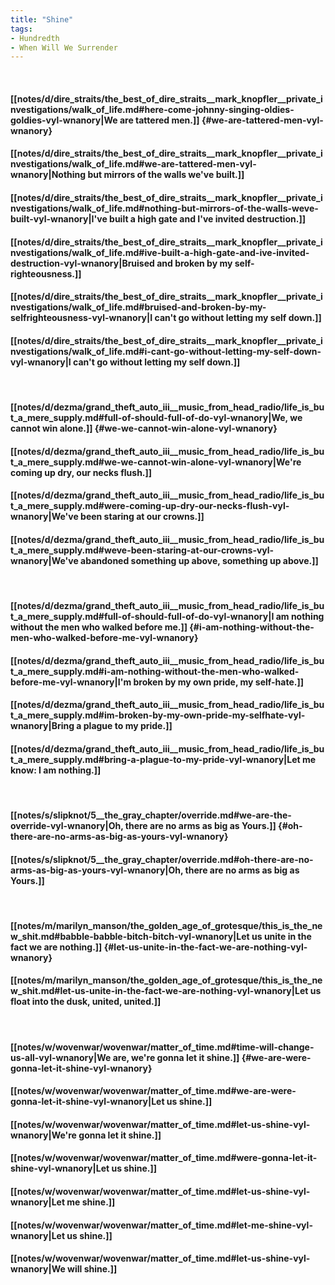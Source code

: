 ```yaml
---
title: "Shine"
tags:
- Hundredth
- When Will We Surrender
---
```

&nbsp;
#### [[notes/d/dire_straits/the_best_of_dire_straits__mark_knopfler__private_investigations/walk_of_life.md#here-come-johnny-singing-oldies-goldies-vyl-wnanory|We are tattered men.]] {#we-are-tattered-men-vyl-wnanory}
#### [[notes/d/dire_straits/the_best_of_dire_straits__mark_knopfler__private_investigations/walk_of_life.md#we-are-tattered-men-vyl-wnanory|Nothing but mirrors of the walls we've built.]]
#### [[notes/d/dire_straits/the_best_of_dire_straits__mark_knopfler__private_investigations/walk_of_life.md#nothing-but-mirrors-of-the-walls-weve-built-vyl-wnanory|I've built a high gate and I've invited destruction.]]
#### [[notes/d/dire_straits/the_best_of_dire_straits__mark_knopfler__private_investigations/walk_of_life.md#ive-built-a-high-gate-and-ive-invited-destruction-vyl-wnanory|Bruised and broken by my self-righteousness.]]
#### [[notes/d/dire_straits/the_best_of_dire_straits__mark_knopfler__private_investigations/walk_of_life.md#bruised-and-broken-by-my-selfrighteousness-vyl-wnanory|I can't go without letting my self down.]]
#### [[notes/d/dire_straits/the_best_of_dire_straits__mark_knopfler__private_investigations/walk_of_life.md#i-cant-go-without-letting-my-self-down-vyl-wnanory|I can't go without letting my self down.]]
&nbsp;
#### [[notes/d/dezma/grand_theft_auto_iii__music_from_head_radio/life_is_but_a_mere_supply.md#full-of-should-full-of-do-vyl-wnanory|We, we cannot win alone.]] {#we-we-cannot-win-alone-vyl-wnanory}
#### [[notes/d/dezma/grand_theft_auto_iii__music_from_head_radio/life_is_but_a_mere_supply.md#we-we-cannot-win-alone-vyl-wnanory|We're coming up dry, our necks flush.]]
#### [[notes/d/dezma/grand_theft_auto_iii__music_from_head_radio/life_is_but_a_mere_supply.md#were-coming-up-dry-our-necks-flush-vyl-wnanory|We've been staring at our crowns.]]
#### [[notes/d/dezma/grand_theft_auto_iii__music_from_head_radio/life_is_but_a_mere_supply.md#weve-been-staring-at-our-crowns-vyl-wnanory|We've abandoned something up above, something up above.]]
&nbsp;
#### [[notes/d/dezma/grand_theft_auto_iii__music_from_head_radio/life_is_but_a_mere_supply.md#full-of-should-full-of-do-vyl-wnanory|I am nothing without the men who walked before me.]] {#i-am-nothing-without-the-men-who-walked-before-me-vyl-wnanory}
#### [[notes/d/dezma/grand_theft_auto_iii__music_from_head_radio/life_is_but_a_mere_supply.md#i-am-nothing-without-the-men-who-walked-before-me-vyl-wnanory|I'm broken by my own pride, my self-hate.]]
#### [[notes/d/dezma/grand_theft_auto_iii__music_from_head_radio/life_is_but_a_mere_supply.md#im-broken-by-my-own-pride-my-selfhate-vyl-wnanory|Bring a plague to my pride.]]
#### [[notes/d/dezma/grand_theft_auto_iii__music_from_head_radio/life_is_but_a_mere_supply.md#bring-a-plague-to-my-pride-vyl-wnanory|Let me know: I am nothing.]]
&nbsp;
#### [[notes/s/slipknot/5__the_gray_chapter/override.md#we-are-the-override-vyl-wnanory|Oh, there are no arms as big as Yours.]] {#oh-there-are-no-arms-as-big-as-yours-vyl-wnanory}
#### [[notes/s/slipknot/5__the_gray_chapter/override.md#oh-there-are-no-arms-as-big-as-yours-vyl-wnanory|Oh, there are no arms as big as Yours.]]
&nbsp;
#### [[notes/m/marilyn_manson/the_golden_age_of_grotesque/this_is_the_new_shit.md#babble-babble-bitch-bitch-vyl-wnanory|Let us unite in the fact we are nothing.]] {#let-us-unite-in-the-fact-we-are-nothing-vyl-wnanory}
#### [[notes/m/marilyn_manson/the_golden_age_of_grotesque/this_is_the_new_shit.md#let-us-unite-in-the-fact-we-are-nothing-vyl-wnanory|Let us float into the dusk, united, united.]]
&nbsp;
#### [[notes/w/wovenwar/wovenwar/matter_of_time.md#time-will-change-us-all-vyl-wnanory|We are, we're gonna let it shine.]] {#we-are-were-gonna-let-it-shine-vyl-wnanory}
#### [[notes/w/wovenwar/wovenwar/matter_of_time.md#we-are-were-gonna-let-it-shine-vyl-wnanory|Let us shine.]]
#### [[notes/w/wovenwar/wovenwar/matter_of_time.md#let-us-shine-vyl-wnanory|We're gonna let it shine.]]
#### [[notes/w/wovenwar/wovenwar/matter_of_time.md#were-gonna-let-it-shine-vyl-wnanory|Let us shine.]]
#### [[notes/w/wovenwar/wovenwar/matter_of_time.md#let-us-shine-vyl-wnanory|Let me shine.]]
#### [[notes/w/wovenwar/wovenwar/matter_of_time.md#let-me-shine-vyl-wnanory|Let us shine.]]
#### [[notes/w/wovenwar/wovenwar/matter_of_time.md#let-us-shine-vyl-wnanory|We will shine.]]
